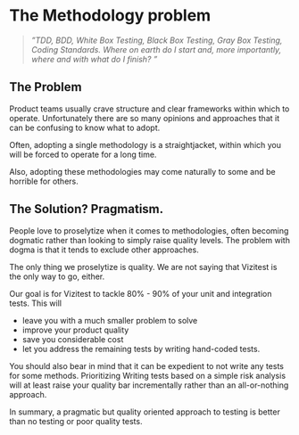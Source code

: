 # The Methodology problem

>*”TDD, BDD, White Box Testing, Black Box Testing, Gray Box Testing, Coding Standards. Where on earth do I start and, more importantly, where and with what do I finish? ”*

## The Problem
Product teams usually crave structure and clear frameworks within which to operate. Unfortunately there are so many opinions and approaches that it can be confusing to know what to adopt.

Often, adopting a single methodology is a straightjacket, within which you will be forced to operate for a long time.

Also, adopting these methodologies may come naturally to some and be horrible for others.

## The Solution? Pragmatism.
People love to proselytize when it comes to methodologies, often becoming dogmatic rather than looking to simply raise quality levels. The problem with dogma is that it tends to exclude other approaches.

The only thing we proselytize is quality. We are not saying that Vizitest is the only way to go, either. 

Our goal is for Vizitest to tackle 80% - 90% of your unit and integration tests. This will 

- leave you with a much smaller problem to solve
- improve your product quality
- save you considerable cost
- let you address the remaining tests by writing hand-coded tests.

You should also bear in mind that it can be expedient to not write any tests for some methods. Prioritizing Writing tests based on a simple risk analysis will at least raise your quality bar incrementally rather than an all-or-nothing approach.

In summary, a pragmatic but quality oriented approach to testing is better than no testing or poor quality tests.
